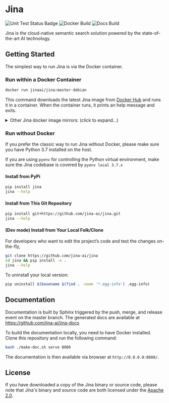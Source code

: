 # Jina

![Unit Test Status Badge](https://github.com/jina-ai/jina/workflows/Unit%20Test/badge.svg)
![Docker Build](https://github.com/jina-ai/jina/workflows/Docker%20BuildX/badge.svg?branch=master)
![Docs Build](https://github.com/jina-ai/jina/workflows/Docs%20Build/badge.svg?branch=master)


Jina is *the* cloud-native semantic search solution powered by the state-of-the-art AI technology.


## Getting Started

The simplest way to run Jina is via the Docker container.  

### Run within a Docker Container

```bash
docker run jinaai/jina:master-debian
```

This command downloads the latest Jina image from [Docker Hub](https://hub.docker.com/repository/docker/jinaai/) and runs it in a container. When the container runs, it prints an help message and exits.

<details>
 <summary>Other Jina docker image mirrors: (click to expand...)</summary>

🚨 We have stopped updating these two registries. They are just listed here for reference and they will be deleted anytime soon.

#### Github Package (Do not support multiarch)

```bash
docker login -u USERNAME -p TOKEN docker.pkg.github.com
docker run docker.pkg.github.com/jina-ai/jina/jina:[tag]
```

#### Tencent Cloud (Too slow to upload)

```bash
docker login -u USERNAME -p TOKEN ccr.ccs.tencentyun.com
docker run ccr.ccs.tencentyun.com/jina/jina:[tag]
```
</details>

### Run without Docker

If you prefer the classic way to run Jina without Docker, please make sure you have Python 3.7 installed on the host. 

If you are using `pyenv` for controlling the Python virtual environment, make sure the Jina codebase is covered by `pyenv local 3.7.x`

#### Install from PyPi
 
```bash
pip install jina
jina --help
```

#### Install from This Git Repository

```bash
pip install git+https://github.com/jina-ai/jina.git
jina --help
```

#### (Dev mode) Install from Your Local Folk/Clone 

For developers who want to edit the project’s code and test the changes on-the-fly, 

```bash
git clone https://github.com/jina-ai/jina
cd jina && pip install -e .
jina --help
``` 

To uninstall your local version:

```bash
pip uninstall $(basename $(find . -name '*.egg-info') .egg-info)
```

  
## Documentation 

Documentation is built by Sphinx triggered by the push, merge, and release event on the master branch. The generated docs are available at https://github.com/jina-ai/jina-docs
 
To build the documentation locally, you need to have Docker installed. Clone this repository and run the following command: 
```bash
bash ./make-doc.sh serve 8080
```

The documentation is then available via browser at `http://0.0.0.0:8080/`.

## License

If you have downloaded a copy of the Jina binary or source code, please note that Jina's binary and source code are both licensed under the [Apache 2.0](LICENSE).

